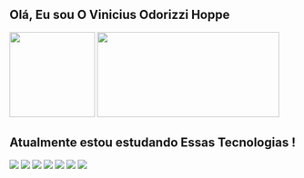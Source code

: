 ## Olá, Eu sou O Vinicius Odorizzi Hoppe

<div>
<img height="150" src="https://github-readme-streak-stats.herokuapp.com/?user=ViniciusOdorizziHoppe&theme=radical&hide_border=true"  />
<img height="150" width="320"src="https://github-readme-stats.vercel.app/api/top-langs/?username=ViniciusOdorizziHoppe&theme=radical&show_icons=true&hide_border=true&layout=compact" />
</div>

## Atualmente estou estudando Essas Tecnologias !
<div>
<img src="https://icongr.am/devicon/html5-original.svg?size=80&color=currentColor"></img>
<img src="https://icongr.am/devicon/css3-original.svg?size=80&color=currentColor"></img>
<img src="https://icongr.am/devicon/javascript-original.svg?size=80&color=currentColor"></img>
<img src="https://icongr.am/devicon/react-original.svg?size=80&color=currentColor"></img>          
<img src="https://icongr.am/devicon/nodejs-original.svg?size=80&color=currentColor"></img>
<img src="https://icongr.am/devicon/java-original.svg?size=80&color=currentColor"></img>
<img src="https://icongr.am/devicon/mysql-original-wordmark.svg?size=80&color=currentColor"></img>
               
</div>
 
          
          
          
          
 
          
